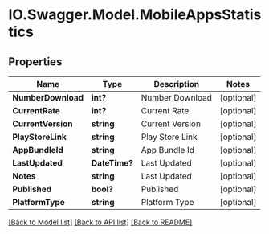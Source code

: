 # IO.Swagger.Model.MobileAppsStatistics
## Properties

Name | Type | Description | Notes
------------ | ------------- | ------------- | -------------
**NumberDownload** | **int?** | Number Download | [optional] 
**CurrentRate** | **int?** | Current Rate | [optional] 
**CurrentVersion** | **string** | Current Version | [optional] 
**PlayStoreLink** | **string** | Play Store Link | [optional] 
**AppBundleId** | **string** | App Bundle Id | [optional] 
**LastUpdated** | **DateTime?** | Last Updated | [optional] 
**Notes** | **string** | Last Updated | [optional] 
**Published** | **bool?** | Published | [optional] 
**PlatformType** | **string** | Platform Type | [optional] 

[[Back to Model list]](../README.md#documentation-for-models) [[Back to API list]](../README.md#documentation-for-api-endpoints) [[Back to README]](../README.md)

